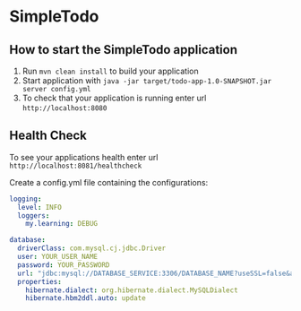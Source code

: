 # SimpleTodo

How to start the SimpleTodo application
---

1. Run `mvn clean install` to build your application
1. Start application with `java -jar target/todo-app-1.0-SNAPSHOT.jar server config.yml`
1. To check that your application is running enter url `http://localhost:8080`

Health Check
---

To see your applications health enter url `http://localhost:8081/healthcheck`

Create a config.yml file containing the configurations:

```yaml
logging:
  level: INFO
  loggers:
    my.learning: DEBUG

database:
  driverClass: com.mysql.cj.jdbc.Driver
  user: YOUR_USER_NAME
  password: YOUR_PASSWORD
  url: "jdbc:mysql://DATABASE_SERVICE:3306/DATABASE_NAME?useSSL=false&allowPublicKeyRetrieval=true"
  properties:
    hibernate.dialect: org.hibernate.dialect.MySQLDialect
    hibernate.hbm2ddl.auto: update
```
